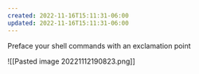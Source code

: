 ```yaml
---
created: 2022-11-16T15:11:31-06:00
updated: 2022-11-16T15:11:31-06:00
---
```


Preface your shell commands with an exclamation point 

![[Pasted image 20221112190823.png]]